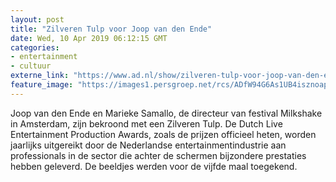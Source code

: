 ```yaml
---
layout: post
title: "Zilveren Tulp voor Joop van den Ende"
date: Wed, 10 Apr 2019 06:12:15 GMT
categories: 
- entertainment 
- cultuur 
externe_link: "https://www.ad.nl/show/zilveren-tulp-voor-joop-van-den-ende~a8213673/"
feature_image: "https://images1.persgroep.net/rcs/ADfW94G6As1UB4isznoap1bA9oc/diocontent/118214840/_fitwidth/400/?appId=21791a8992982cd8da851550a453bd7f&quality=0.7"
---
```


Joop van den Ende en Marieke Samallo, de directeur van festival Milkshake in Amsterdam, zijn bekroond met een Zilveren Tulp. De Dutch Live Entertainment Production Awards, zoals de prijzen officieel heten, worden jaarlijks uitgereikt door de Nederlandse entertainmentindustrie aan professionals in de sector die achter de schermen bijzondere prestaties hebben geleverd. De beeldjes werden voor de vijfde maal toegekend.
